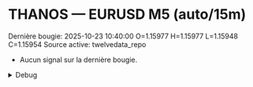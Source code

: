 # THANOS — EURUSD M5 (auto/15m)
Dernière bougie: 2025-10-23 10:40:00  O=1.15977  H=1.15977  L=1.15948  C=1.15954
Source active: twelvedata_repo

- Aucun signal sur la dernière bougie.

<details><summary>Debug</summary>

- TD_API_KEY manquant.

</details>